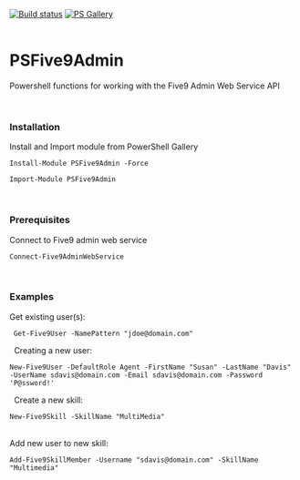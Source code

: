 ﻿[![Build status](https://ci.appveyor.com/api/projects/status/kjkrr2mo550j57mq?svg=true)](https://ci.appveyor.com/project/sqone2/psfive9admin) [![PS Gallery](https://img.shields.io/badge/install-PS%20Gallery-blue.svg)](https://www.powershellgallery.com/packages/PSFive9Admin/)  
&nbsp;

 
 # PSFive9Admin
Powershell functions for working with the Five9 Admin Web Service API
&nbsp;
&nbsp;

&nbsp;
&nbsp;
### Installation

Install and Import module from PowerShell Gallery
       
    Install-Module PSFive9Admin -Force
       
    Import-Module PSFive9Admin
    
&nbsp;
&nbsp;
### Prerequisites

Connect to Five9 admin web service

    Connect-Five9AdminWebService

&nbsp;
&nbsp;
### Examples


Get existing user(s):

     Get-Five9User -NamePattern "jdoe@domain.com"

&nbsp;
Creating a new user:

    New-Five9User -DefaultRole Agent -FirstName "Susan" -LastName "Davis" -UserName sdavis@domain.com -Email sdavis@domain.com -Password 'P@ssword!'

&nbsp;
Create a new skill:

    New-Five9Skill -SkillName "MultiMedia"
    
&nbsp;  
Add new user to new skill:

    Add-Five9SkillMember -Username "sdavis@domain.com" -SkillName "Multimedia"
    
